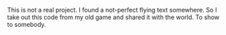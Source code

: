 This is not a real project. I found a not-perfect flying text somewhere. So I take out this code from my old game and shared it with the world. To show to somebody.
